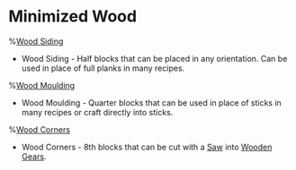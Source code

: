 # Minimized Wood


%[Wood Siding](oredict:sidingWood) 
* Wood Siding - Half blocks that can be placed in any orientation. Can be used in place of full planks in many recipes.

%[Wood Moulding](oredict:mouldingWood) 
* Wood Moulding - Quarter blocks that can be used in place of sticks in many recipes or craft directly into sticks.

%[Wood Corners](oredict:cornerWood)
* Wood Corners - 8th blocks that can be cut with a [Saw](saw.md) into [Wooden Gears](../items/gear.md).